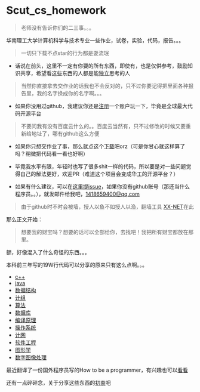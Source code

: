 # Scut_cs_homework
 > 老师没有告诉你们的二三事。。。

华南理工大学计算机科学与技术专业一些作业，试卷，实验，代码，报告。。。

   > 一切只下载不点star的行为都是耍流氓
   
  - 话说在前头，这里不一定有你要的所有东西，即使有，也是仅供参考，鼓励知识共享，希望看这些东西的人都是能独立思考的人
  
  > 当然你直接拿去交作业的话我也不会反对的，只不过你要记得把里面各种报告里，我的名字换成你的名字啊。。。

  - 如果你没用过github，我建议你还是[注册](https://github.com/join?source=header-home)一个账户玩一下，毕竟是全球最大代码开源平台

  > 不要问我有没有百度云什么的。。百度云当然有，只不过修改的时候又要重新给地址了，哪有github这么方便
  
  - 如果你只想交作业了事，那么就点这个[下载](https://github.com/ahangchen/Scut_cs_homework/archive/master.zip)吧orz（可是你甘心就这样算了吗？稍微把代码看一看也好啊）

  - 毕竟我水平有限，年轻时也写了很多shit一样的代码，所以要是对一些问题觉得自己的解法更好，欢迎PR（难道这个项目会变成华工的开源平台？）

  - 如果有什么建议，可以在[这里提issue](https://github.com/ahangchen/Scut_cs_homework/issues/new)，如果你没有github账号（那还当什么程序员。。），就发邮件给我吧，1418659400@qq.com

  > 由于github时不时会被墙，授人以鱼不如授人以渔，翻墙工具 [XX-NET](https://github.com/XX-net/XX-Net)在此
  
  
那么正文开始：

  > 想要我的财宝吗？想要的话可以全部给你，去找吧！我把所有财宝都放在那里。
  
  额，好像混入了什么奇怪的东西。。。
  
  本科前三年写的19W行代码可以分享的原来只有这么点啊。。。
  
  - [c++](c++)
  - [java](java)
  - [数据结构](数据结构)
  - [计组](计组)
  - [算法](算法)
  - [数据库](数据库)
  - [编译原理](编译原理)
  - [操作系统](操作系统)
  - [计网](计网)
  - [软件工程](软件工程)
  - [图形学](图形学)
  - [数字图像处理](数字图像处理)
  
最近翻译了一份国外程序员写的How to be a programmer，有兴趣也可以[看看](https://github.com/ahangchen/How-to-Be-A-Programmer-CN)

还有一点碎碎念，关于分享这些东西的[初衷](reason.md)吧

  
